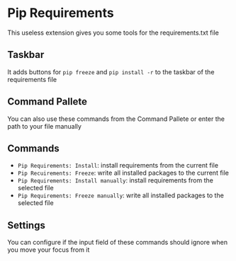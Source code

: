 # Pip Requirements

This useless extension gives you some tools for the requirements.txt file

## Taskbar

It adds buttons for `pip freeze` and `pip install -r` to the taskbar of the requirements file

## Command Pallete

You can also use these commands from the Command Pallete or enter the path to your file manually

## Commands

- `Pip Requirements: Install`: install requirements from the current file
- `Pip Recuirements: Freeze`: write all installed packages to the current file
- `Pip Requirements: Install manually`: install requirements from the selected file
- `Pip Requirements: Freeze manually`: write all installed packages to the selected file

## Settings

You can configure if the input field of these commands should ignore when you move your focus from it